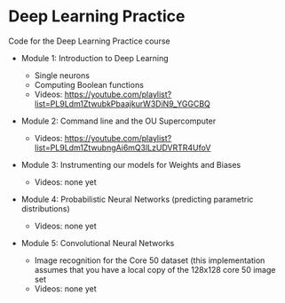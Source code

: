 # Deep Learning Practice

Code for the Deep Learning Practice course

* Module 1: Introduction to Deep Learning
   * Single neurons
   * Computing Boolean functions
   * Videos: https://youtube.com/playlist?list=PL9Ldm1ZtwubkPbaajkurW3DiN9_YGGCBQ
* Module 2: Command line and the OU Supercomputer
   * Videos: https://youtube.com/playlist?list=PL9Ldm1ZtwubngAi6mQ3lLzUDVRTR4UfoV
* Module 3: Instrumenting our models for Weights and Biases
   * Videos: none yet

* Module 4: Probabilistic Neural Networks (predicting parametric distributions)
   * Videos: none yet

* Module 5: Convolutional Neural Networks
   * Image recognition for the Core 50 dataset (this implementation assumes that you have a local copy of the 128x128 core 50 image set
   * Videos: none yet


